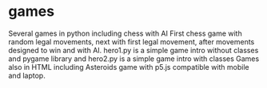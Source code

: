 # games
Several games in python including chess with AI
First chess game with random legal movements, next with first legal movement, after movements designed to win and with AI.
hero1.py is a simple game intro without classes and pygame library and hero2.py is a simple game intro with classes
Games also in HTML including Asteroids game with p5.js compatible with mobile and laptop.
